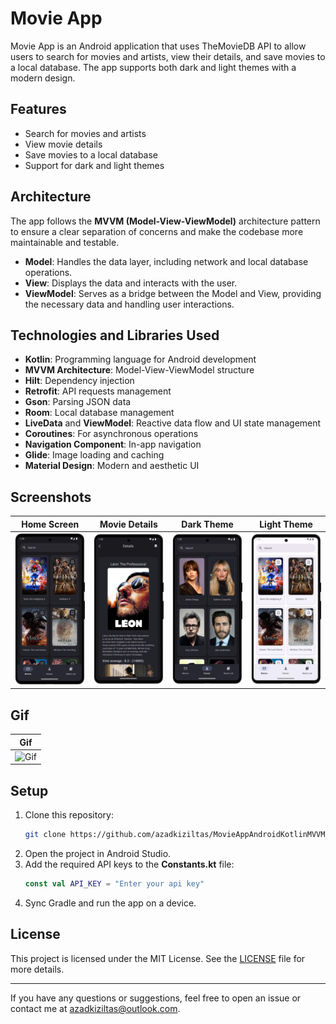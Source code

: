 # Movie App

Movie App is an Android application that uses TheMovieDB API to allow users to search for movies and artists, view their details, and save movies to a local database. The app supports both dark and light themes with a modern design.

## Features
- Search for movies and artists
- View movie details
- Save movies to a local database
- Support for dark and light themes

## Architecture
The app follows the **MVVM (Model-View-ViewModel)** architecture pattern to ensure a clear separation of concerns and make the codebase more maintainable and testable. 
- **Model**: Handles the data layer, including network and local database operations.
- **View**: Displays the data and interacts with the user.
- **ViewModel**: Serves as a bridge between the Model and View, providing the necessary data and handling user interactions.

## Technologies and Libraries Used

- **Kotlin**: Programming language for Android development
- **MVVM Architecture**: Model-View-ViewModel structure
- **Hilt**: Dependency injection
- **Retrofit**: API requests management
- **Gson**: Parsing JSON data
- **Room**: Local database management
- **LiveData** and **ViewModel**: Reactive data flow and UI state management
- **Coroutines**: For asynchronous operations
- **Navigation Component**: In-app navigation
- **Glide**: Image loading and caching
- **Material Design**: Modern and aesthetic UI


## Screenshots

| Home Screen                  | Movie Details               | Dark Theme                 | Light Theme                 |
|------------------------------|-----------------------------|----------------------------|----------------------------|
| ![Home Screen](screenshots/home.png) | ![Movie Details](screenshots/details.png) | ![Dark Theme](screenshots/dark_mode.png) | ![Light Theme](screenshots/light_mode.png) |


## Gif

| Gif                  |
|------------------------------|
| ![Gif](screenshots/movie.gif) |


## Setup

1. Clone this repository:
    ```bash
    git clone https://github.com/azadkiziltas/MovieAppAndroidKotlinMVVM.git
    ```
2. Open the project in Android Studio.
3. Add the required API keys to the **Constants.kt** file:
    ```Kotlin
    const val API_KEY = "Enter your api key"
    ```
4. Sync Gradle and run the app on a device.

## License

This project is licensed under the MIT License. See the [LICENSE](LICENSE) file for more details.

---

If you have any questions or suggestions, feel free to open an issue or contact me at [azadkiziltas@outlook.com](mailto:azadkiziltas@outlook.com).

